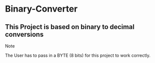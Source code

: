 # Binary-Converter
## This Project is based on binary to decimal conversions
> [!Note]
> The User has to pass in a BYTE (8 bits) for this project to work correctly.
